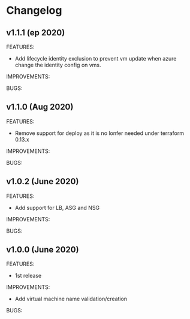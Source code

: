 # Changelog
## v1.1.1 (ep 2020)

FEATURES:

* Add lifecycle identity exclusion to prevent vm update when azure change the identity config on vms.

IMPROVEMENTS:

BUGS:

## v1.1.0 (Aug 2020)

FEATURES:

* Remove support for deploy as it is no lonfer needed under terraform 0.13.x

IMPROVEMENTS:

BUGS:

## v1.0.2 (June 2020)

FEATURES:

* Add support for LB, ASG and NSG

IMPROVEMENTS:

BUGS:

## v1.0.0 (June 2020)

FEATURES:

* 1st release

IMPROVEMENTS:

* Add virtual machine name validation/creation

BUGS:
